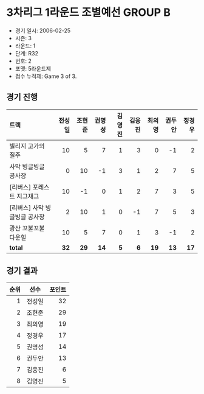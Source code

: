 # 3차리그 1라운드 조별예선 GROUP B

- 경기 일시: 2006-02-25
- 시즌: 3
- 라운드: 1
- 단계: R32
- 번호: 2
- 포맷: 5라운드제
- 점수 누적제: Game 3 of 3.





## 경기 진행

| 트랙 | 전성일 | 조현준 | 권명성 | 김영진 | 김웅진 | 최의영 | 권두안 | 정경우 |
|:---|---:|---:|---:|---:|---:|---:|---:|---:|
| 빌리지 고가의 질주 | 10 | 5 | 7 | 1 | 3 | 0 | -1 | 2 |
| 사막 빙글빙글 공사장 | 0 | 10 | -1 | 3 | 1 | 2 | 7 | 5 |
| [리버스] 포레스트 지그재그 | 10 | -1 | 0 | 1 | 2 | 7 | 3 | 5 |
| [리버스] 사막 빙글빙글 공사장 | 2 | 10 | 1 | 0 | -1 | 7 | 5 | 3 |
| 광산 꼬불꼬불 다운힐 | 10 | 5 | 7 | 0 | 1 | 3 | -1 | 2 |
| __total__ | __32__ | __29__ | __14__ | __5__ | __6__ | __19__ | __13__ | __17__ |




## 경기 결과

| 순위 | 선수 | 포인트 |
|---:|:---:|---:|
| 1 | 전성일 | 32 |
| 2 | 조현준 | 29 |
| 3 | 최의영 | 19 |
| 4 | 정경우 | 17 |
| 5 | 권명성 | 14 |
| 6 | 권두안 | 13 |
| 7 | 김웅진 | 6 |
| 8 | 김영진 | 5 |

